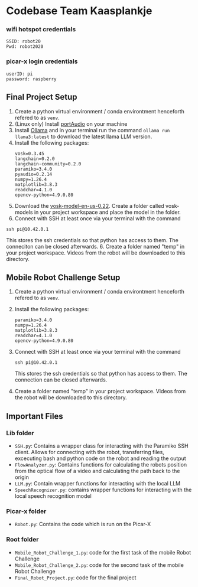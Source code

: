 # Codebase Team Kaasplankje

### wifi hotspot credentials
```
SSID: robot20
Pwd: robot2020
```

### picar-x login credentials
```
userID: pi
password: raspberry
```

## Final Project Setup
1. Create a python virtual environment / conda environtment henceforth refered to as `venv`.
2. (Linux only) Install [portAudio](https://files.portaudio.com/) on your machine
3. Install [Ollama](https://ollama.com/) and in your terminal run the command  `ollama run llama3:latest` to download the latest llama LLM version.
3. Install the following packages:
   ```
   vosk=0.3.45
   langchain=0.2.0
   langchain-community=0.2.0
   paramiko=3.4.0
   pyaudio=0.2.14
   numpy=1.26.4
   matplotlib=3.8.3
   readchar=4.1.0
   opencv-python=4.9.0.80
   ```
4. Download the  [vosk-model-en-us-0.22](https://alphacephei.com/vosk/models). Create a folder called vosk-models in your project workspace and place the model in the folder.
5. Connect with SSH at least once via your terminal with the command
```
ssh pi@10.42.0.1 
```
This stores the ssh credentials so that python has access to them. The conneciton can be closed afterwards.
6. Create a folder named "temp" in your project workspace. Videos from the robot will be downloaded to this directory.

## Mobile Robot Challenge Setup
1. Create a python virtual environment / conda environtment henceforth refered to as `venv`.
2. Install the following packages:
   ```
   paramiko=3.4.0
   numpy=1.26.4
   matplotlib=3.8.3
   readchar=4.1.0
   opencv-python=4.9.0.80
   ```
3. Connect with SSH at least once via your terminal with the command
   ```
   ssh pi@10.42.0.1 
   ```
   This stores the ssh credentials so that python has access to them. The connection can be closed afterwards.

4. Create a folder named "temp" in your project workspace. Videos from the robot will be downloaded to this directory.


## Important Files
### Lib folder
- `SSH.py`: Contains a wrapper class for interacting with the Paramiko SSH client.
Allows for connecting with the robot, transferring files, excecuting bash and
python code on the robot and reading the output
- `FlowAnalyzer.py`: Contains functions for calculating the robots position from
the optical flow of a video and calculating the path back to the origin
- `LLM.py`: Contain wrapper functions for interacting with the local LLM
- `SpeechRecognizer.py`: contains wrapper functions for interacting with the local speech recognition model
### Picar-x folder
- `Robot.py`: Contains the code which is run on the Picar-X
### Root folder
- `Mobile_Robot_Challenge_1.py`: code for the first task of the mobile Robot Challenge
- `Mobile_Robot_Challenge_2.py`: code for the second task of the mobile Robot Challenge
- `Final_Robot_Project.py`: code for the final project 





